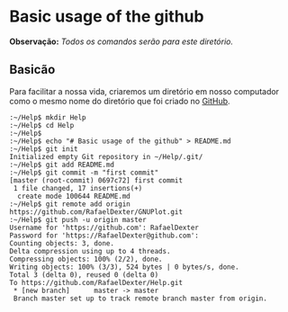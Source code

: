 # Basic usage of the github

**Observação:** *Todos os comandos serão para este diretório.*

## Basicão
Para facilitar a nossa vida, criaremos um diretório em nosso computador como o
mesmo nome do diretório que foi criado no [GitHub](http://github.com).

```shell
:~/Help$ mkdir Help
:~/Help$ cd Help
:~/Help$
:~/Help$ echo "# Basic usage of the github" > README.md
:~/Help$ git init
Initialized empty Git repository in ~/Help/.git/
:~/Help$ git add README.md
:~/Help$ git commit -m "first commit"
[master (root-commit) 0697c72] first commit
 1 file changed, 17 insertions(+)
  create mode 100644 README.md
:~/Help$ git remote add origin https://github.com/RafaelDexter/GNUPlot.git
:~/Help$ git push -u origin master
Username for 'https://github.com': RafaelDexter
Password for 'https://RafaelDexter@github.com': 
Counting objects: 3, done.
Delta compression using up to 4 threads.
Compressing objects: 100% (2/2), done.
Writing objects: 100% (3/3), 524 bytes | 0 bytes/s, done.
Total 3 (delta 0), reused 0 (delta 0)
To https://github.com/RafaelDexter/Help.git
 * [new branch]      master -> master
 Branch master set up to track remote branch master from origin.
```
